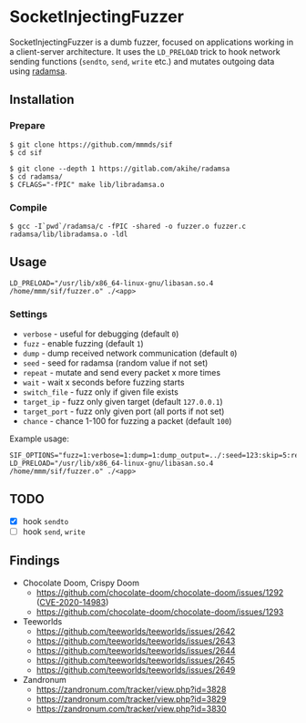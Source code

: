 # SocketInjectingFuzzer

SocketInjectingFuzzer is a dumb fuzzer, focused on applications working in a client-server architecture. It uses the `LD_PRELOAD` trick to hook network sending functions (`sendto`, `send`, `write` etc.) and mutates outgoing data using [radamsa](https://gitlab.com/akihe/radamsa).

## Installation

### Prepare
```
$ git clone https://github.com/mmmds/sif
$ cd sif

$ git clone --depth 1 https://gitlab.com/akihe/radamsa
$ cd radamsa/
$ CFLAGS="-fPIC" make lib/libradamsa.o
```

### Compile
```
$ gcc -I`pwd`/radamsa/c -fPIC -shared -o fuzzer.o fuzzer.c radamsa/lib/libradamsa.o -ldl
```

## Usage
```
LD_PRELOAD="/usr/lib/x86_64-linux-gnu/libasan.so.4 /home/mmm/sif/fuzzer.o" ./<app>
```
### Settings
- `verbose` - useful for debugging (default `0`)
- `fuzz` - enable fuzzing (default `1`)
- `dump` - dump received network communication (default `0`)
- `seed` - seed for radamsa (random value if not set)
- `repeat` - mutate and send every packet x more times
- `wait` - wait x seconds before fuzzing starts
- `switch_file` - fuzz only if given file exists
- `target_ip` - fuzz only given target (default `127.0.0.1`)
- `target_port` - fuzz only given port (all ports if not set)
- `chance` - chance 1-100 for fuzzing a packet (default `100`)

Example usage:
```
SIF_OPTIONS="fuzz=1:verbose=1:dump=1:dump_output=../:seed=123:skip=5:repeat=10:wait=3:switch_file=../1.switch:target_ip=127.0.0.1:target_port=80:chance=50" LD_PRELOAD="/usr/lib/x86_64-linux-gnu/libasan.so.4 /home/mmm/sif/fuzzer.o" ./<app>
```

## TODO
- [x] hook `sendto`
- [ ] hook `send`, `write`

## Findings
- Chocolate Doom, Crispy Doom
  - https://github.com/chocolate-doom/chocolate-doom/issues/1292 ([CVE-2020-14983](https://cve.mitre.org/cgi-bin/cvename.cgi?name=CVE-2020-14983))
  - https://github.com/chocolate-doom/chocolate-doom/issues/1293
- Teeworlds
  - https://github.com/teeworlds/teeworlds/issues/2642
  - https://github.com/teeworlds/teeworlds/issues/2643
  - https://github.com/teeworlds/teeworlds/issues/2644
  - https://github.com/teeworlds/teeworlds/issues/2645
  - https://github.com/teeworlds/teeworlds/issues/2649
- Zandronum
  - https://zandronum.com/tracker/view.php?id=3828
  - https://zandronum.com/tracker/view.php?id=3829
  - https://zandronum.com/tracker/view.php?id=3830
